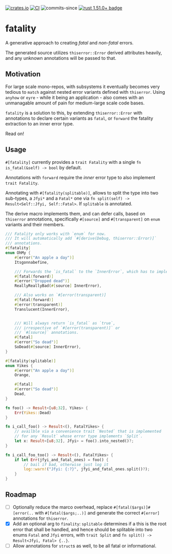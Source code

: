 
[![crates.io](https://img.shields.io/crates/v/fatality.svg)](https://crates.io/crates/fatality)
[![CI](https://ci.fff.rs/api/v1/teams/main/pipelines/fatality/jobs/master-validate/badge)](https://ci.fff.rs/teams/main/pipelines/fatality/jobs/master-validate)
![commits-since](https://img.shields.io/github/commits-since/drahnr/fatality/latest.svg)
[![rust 1.51.0+ badge](https://img.shields.io/badge/rust-1.51.0+-93450a.svg)](https://blog.rust-lang.org/2021/03/25/Rust-1.51.0.html)

# fatality

A generative approach to creating _fatal_ and _non-fatal_ errors.

The generated source utilizes `thiserror::Error` derived attributes heavily,
and any unknown annotations will be passed to that.

## Motivation

For large scale mono-repos, with subsystems it eventually becomes very tedious to `match`
against nested error variants defined with `thiserror`. Using `anyhow` or `eyre` - while it being an application - also comes with an unmanagable amount of pain for medium-large scale code bases.

`fatality` is a solution to this, by extending `thiserror::Error` with annotations to declare certain variants as `fatal`, or `forward` the fatality extraction to an inner error type.

Read on!

## Usage

`#[fatality]` currently provides a `trait Fatality` with a single `fn is_fatal(&self) -> bool` by default.

Annotations with `forward` require the _inner_ error type to also implement `trait Fatality`.

Annotating with `#[fatality(splitable)]`, allows to split the type into two sub-types, a `Jfyi*` and a `Fatal*` one via `fn split(self) -> Result<Self::Jfyi, Self::Fatal>`. If `splitable` is annotated.

The derive macro implements them, and can defer calls, based on `thiserror` annotations, specifically
`#[source]` and `#[transparent]` on `enum` variants and their members.

```rust
/// Fatality only works with `enum` for now.
/// It will automatically add `#[derive(Debug, thiserror::Error)]`
/// annotations.
#[fatality]
enum OhMy {
    #[error("An apple a day")]
    Itsgonnabefine,

    /// Forwards the `is_fatal` to the `InnerError`, which has to implement `trait Fatality` as well.
    #[fatal(forward)]
    #[error("Dropped dead")]
    ReallyReallyBad(#[source] InnerError),

    /// Also works on `#[error(transparent)]
    #[fatal(forward)]
    #[error(transparent)]
    Translucent(InnerError),


    /// Will always return `is_fatal` as `true`,
    /// irrespective of `#[error(transparent)]` or
    /// `#[source]` annotations.
    #[fatal]
    #[error("So dead")]
    SoDead(#[source] InnerError),
}
```

```rust
#[fatality(splitable)]
enum Yikes {
    #[error("An apple a day")]
    Orange,

    #[fatal]
    #[error("So dead")]
    Dead,
}

fn foo() -> Result<[u8;32], Yikes> {
    Err(Yikes::Dead)
}

fn i_call_foo() -> Result<(), FatalYikes> {
    // availble via a convenience trait `Nested` that is implemented
    // for any `Result` whose error type implements `Split`.
    let x: Result<[u8;32], Jfyi> = foo().into_nested()?;
}

fn i_call_foo_too() -> Result<(), FatalYikes> {
    if let Err(jfyi_and_fatal_ones) = foo() {
        // bail if bad, otherwise just log it
        log::warn!("Jfyi: {:?}", jfyi_and_fatal_ones.split()?);
    }
}
```

## Roadmap

* [ ] Optionally reduce the marco overhead, replace `#[fatal($args)]#[error(..` with `#[fatal($args;..)]` and generate the correct `#[error]` annotations for `thiserror`.
* [x] Add an optional arg to `finality`: `splitable` determines if a this is the root error that shall be handled, and hence should be splitable into two enums `Fatal` and `Jfyi` errors, with `trait Split` and `fn split() -> Result<Jfyi, Fatal> {..}`.
* [ ] Allow annotations for `struct`s as well, to be all fatal or informational.
